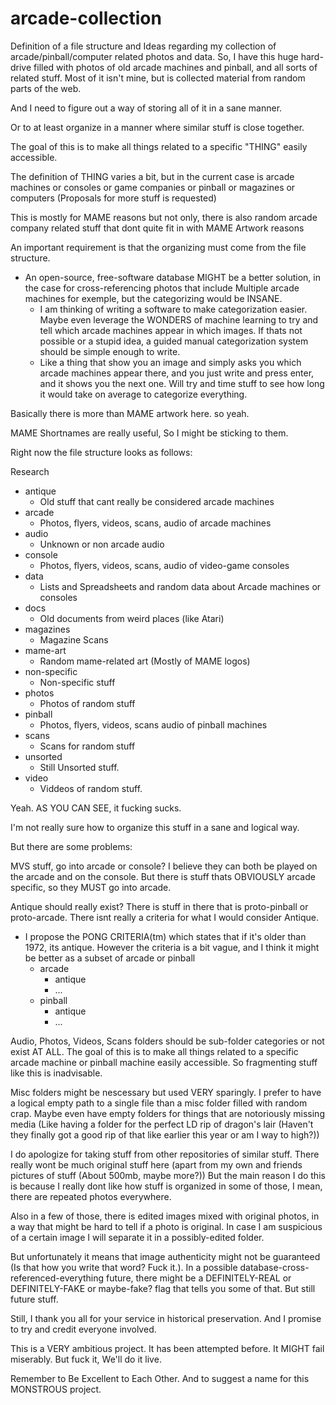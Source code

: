 # arcade-collection

Definition of a file structure and Ideas regarding my collection of arcade/pinball/computer related photos and data.
So, I have this huge hard-drive filled with photos of old arcade machines and pinball, and all sorts of related stuff. Most of it isn't mine, but is collected material from random parts of the web.

And I need to figure out a way of storing all of it in a sane manner.

Or to at least organize in a manner where similar stuff is close together.

The goal of this is to make all things related to a specific 
"THING" easily accessible.

The definition of THING varies a bit, but in the current case is arcade machines or consoles or game companies or pinball or magazines or computers (Proposals for more stuff is requested)

This is mostly for MAME reasons but not only, there is also random arcade company related stuff that dont quite fit in with MAME Artwork reasons

An important requirement is that the organizing must come from the file structure.
* An open-source, free-software database MIGHT be a better solution, in the case for cross-referencing photos that include Multiple arcade machines for exemple, but the categorizing would be INSANE.
    * I am thinking of writing a software to make categorization easier. Maybe even leverage the WONDERS of machine learning to try and tell which arcade machines appear in which images. If thats not possible or a stupid idea, a guided manual categorization system should be simple enough to write. 
    * Like a thing that show you an image and simply asks you which arcade machines appear there, and you just write and press enter, and it shows you the next one. Will try and time stuff to see how long it would take on average to categorize everything.

Basically there is more than MAME artwork here. so yeah.

MAME Shortnames are really useful, So I might be sticking to them.

Right now the file structure looks as follows:

Research

* antique 		
    * Old stuff that cant really be considered arcade machines
* arcade  		
    * Photos, flyers, videos, scans, audio of arcade machines
* audio
    * Unknown or non arcade audio
* console 
    * Photos, flyers, videos, scans, audio of video-game consoles
* data    		
    * Lists and Spreadsheets and random data about Arcade machines or consoles
* docs	  		
    * Old documents from weird places (like Atari)
* magazines 	
    * Magazine Scans
* mame-art 		
    * Random mame-related art (Mostly of MAME logos)
* non-specific 	
    * Non-specific stuff
* photos 		
    * Photos of random stuff
* pinball		
    * Photos, flyers, videos, scans audio of pinball machines
* scans 		
    * Scans for random stuff
* unsorted 		
    * Still Unsorted stuff.
* video 		
    * Viddeos of random stuff.


Yeah. AS YOU CAN SEE, it fucking sucks.

I'm not really sure how to organize this stuff in a sane and logical way. 

But there are some problems: 

MVS stuff, go into arcade or console? I believe they can both be played on the arcade and on the console.
But there is stuff thats OBVIOUSLY arcade specific, so they MUST go into arcade.

Antique should really exist? There is stuff in there that is proto-pinball or proto-arcade.
There isnt really a criteria for what I would consider Antique.
* I propose the PONG CRITERIA(tm) which states that if it's older than 1972, its antique.
However the criteria is a bit vague, and I think it might be better as a subset of arcade or pinball 
    * arcade
	    * antique
	    * ...
	* pinball
	    * antique
	    * ...

Audio, Photos, Videos, Scans folders should be sub-folder categories or not exist AT ALL.
The goal of this is to make all things related to a specific arcade machine or pinball machine easily accessible.
So fragmenting stuff like this is inadvisable.

Misc folders might be nescessary but used VERY sparingly.
I prefer to have a logical empty path to a single file than a misc folder filled with random crap.
Maybe even have empty folders for things that are notoriously missing media (Like having a folder for the perfect LD rip of dragon's lair (Haven't they finally got a good rip of that like earlier this year or am I way to high?))


I do apologize for taking stuff from other repositories of similar stuff. There really wont be much original stuff here (apart from my own and friends pictures of stuff (About 500mb, maybe more?)) 
But the main reason I do this is because I really dont like how stuff is organized in some of those, I mean, there are repeated photos everywhere.

Also in a few of those, there is edited images mixed with original photos, in a way that might be hard to tell if a photo is original.
In case I am suspicious of a certain image I will separate it in a possibly-edited folder.

But unfortunately it means that image authenticity might not be guaranteed (Is that how you write that word? Fuck it.).
In a possible database-cross-referenced-everything future, there might be a DEFINITELY-REAL or DEFINITELY-FAKE or maybe-fake? flag that tells you some of that. But still future stuff.

Still, I thank you all for your service in historical preservation. And I promise to try and credit everyone involved.


This is a VERY ambitious project.
It has been attempted before.
It MIGHT fail miserably.
But fuck it, We'll do it live.

Remember to Be Excellent to Each Other.
And to suggest a name for this MONSTROUS project.
